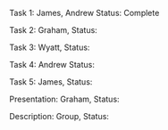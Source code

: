 Task 1: James, Andrew
Status: Complete

Task 2: Graham, 
Status:

Task 3: Wyatt, 
Status:

Task 4: Andrew
Status:

Task 5: James,
Status:

Presentation: Graham, 
Status: 

Description: Group, 
Status:
